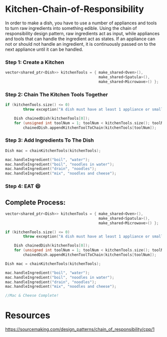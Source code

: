# Kitchen-Chain-of-Responsibility
In order to make a dish, you have to use a number of appliances and tools to turn raw ingredients into something edible. Using the chain of responsibility design pattern, raw ingredients act as input, while appliances and tools that can handle the ingredient act as states. If an appliance can not or should not handle an ingredient, it is continuously passed on to the next appliance until it can be handled.

### Step 1: Create a Kitchen
```C++
vector<shared_ptr<Dish>> kitchenTools = { make_shared<Oven>(), 
                                          make_shared<Spatula>(), 
                                          make_shared<Microwave>() };
```

### Step 2: Chain The Kitchen Tools Together
```C++
if (kitchenTools.size() <= 0)
		throw exception("A dish must have at least 1 appliance or small kitchen tool!\n\n");

	Dish chainedDish(kitchenTools[0]);
	for (unsigned int toolNum = 1; toolNum < kitchenTools.size(); toolNum++)
		chainedDish.appendKitchenToolToChain(kitchenTools[toolNum]);
```

### Step 3: Add Ingredients To The Dish
```C++
Dish mac = chainKitchenTools(kitchenTools);

mac.handleIngredient("boil", "water");
mac.handleIngredient("boil", "noodles in water");
mac.handleIngredient("drain", "noodles");
mac.handleIngredient("mix", "noodles and cheese");
```

### Step 4: EAT :smile:


## Complete Process:
```C++
vector<shared_ptr<Dish>> kitchenTools = { make_shared<Oven>(), 
                                          make_shared<Spatula>(), 
                                          make_shared<Microwave>() };

if (kitchenTools.size() <= 0)
		throw exception("A dish must have at least 1 appliance or small kitchen tool!\n\n");

	Dish chainedDish(kitchenTools[0]);
	for (unsigned int toolNum = 1; toolNum < kitchenTools.size(); toolNum++)
		chainedDish.appendKitchenToolToChain(kitchenTools[toolNum]);

Dish mac = chainKitchenTools(kitchenTools);

mac.handleIngredient("boil", "water");
mac.handleIngredient("boil", "noodles in water");
mac.handleIngredient("drain", "noodles");
mac.handleIngredient("mix", "noodles and cheese");

//Mac & Cheese Complete!
```

# Resources
https://sourcemaking.com/design_patterns/chain_of_responsibility/cpp/1

